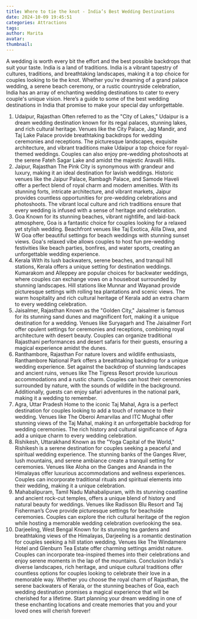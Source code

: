 ```yaml
---
title: Where to tie the knot - India’s Best Wedding Destinations
date: 2024-10-09 19:45:51
categories: Attractions
tags:
author: Marita
avatar:
thumbnail:
---
```

A wedding is worth every bit the effort and the best possible backdrops that suit your taste. India is a land of traditions. India is a vibrant tapestry of cultures, traditions, and breathtaking landscapes, making it a top choice for couples looking to tie the knot. Whether you're dreaming of a grand palace wedding, a serene beach ceremony, or a rustic countryside celebration, India has an array of enchanting wedding destinations to cater to every couple's unique vision. Here’s a guide to some of the best wedding destinations in India that promise to make your special day unforgettable.
1. Udaipur, Rajasthan
Often referred to as the "City of Lakes," Udaipur is a dream wedding destination known for its regal palaces, stunning lakes, and rich cultural heritage. Venues like the City Palace, Jag Mandir, and Taj Lake Palace provide breathtaking backdrops for wedding ceremonies and receptions. The picturesque landscapes, exquisite architecture, and vibrant traditions make Udaipur a top choice for royal-themed weddings. Couples can also enjoy pre-wedding photoshoots at the serene Fateh Sagar Lake and amidst the majestic Aravalli Hills.
2. Jaipur, Rajasthan
The Pink City is synonymous with grandeur and luxury, making it an ideal destination for lavish weddings. Historic venues like the Jaipur Palace, Rambagh Palace, and Samode Haveli offer a perfect blend of royal charm and modern amenities. With its stunning forts, intricate architecture, and vibrant markets, Jaipur provides countless opportunities for pre-wedding celebrations and photoshoots. The vibrant local culture and rich traditions ensure that every wedding is infused with a sense of heritage and celebration.
3. Goa
Known for its stunning beaches, vibrant nightlife, and laid-back atmosphere, Goa is a fantastic choice for couples looking for a relaxed yet stylish wedding. Beachfront venues like Taj Exotica, Alila Diwa, and W Goa offer beautiful settings for beach weddings with stunning sunset views. Goa's relaxed vibe allows couples to host fun pre-wedding festivities like beach parties, bonfires, and water sports, creating an unforgettable wedding experience.
4. Kerala
With its lush backwaters, serene beaches, and tranquil hill stations, Kerala offers a unique setting for destination weddings. Kumarakom and Alleppey are popular choices for backwater weddings, where couples can exchange vows on a houseboat surrounded by stunning landscapes. Hill stations like Munnar and Wayanad provide picturesque settings with rolling tea plantations and scenic views. The warm hospitality and rich cultural heritage of Kerala add an extra charm to every wedding celebration.
5. Jaisalmer, Rajasthan
Known as the "Golden City," Jaisalmer is famous for its stunning sand dunes and magnificent fort, making it a unique destination for a wedding. Venues like Suryagarh and The Jaisalmer Fort offer opulent settings for ceremonies and receptions, combining royal architecture with desert beauty. Couples can organize traditional Rajasthani performances and desert safaris for their guests, ensuring a magical experience amidst the dunes.
6. Ranthambore, Rajasthan
For nature lovers and wildlife enthusiasts, Ranthambore National Park offers a breathtaking backdrop for a unique wedding experience. Set against the backdrop of stunning landscapes and ancient ruins, venues like The Tigress Resort provide luxurious accommodations and a rustic charm. Couples can host their ceremonies surrounded by nature, with the sounds of wildlife in the background. Additionally, guests can enjoy safari adventures in the national park, making it a wedding to remember.
7. Agra, Uttar Pradesh
Home to the iconic Taj Mahal, Agra is a perfect destination for couples looking to add a touch of romance to their wedding. Venues like The Oberoi Amarvilas and ITC Mughal offer stunning views of the Taj Mahal, making it an unforgettable backdrop for wedding ceremonies. The rich history and cultural significance of Agra add a unique charm to every wedding celebration.
8. Rishikesh, Uttarakhand
Known as the "Yoga Capital of the World," Rishikesh is a serene destination for couples seeking a peaceful and spiritual wedding experience. The stunning banks of the Ganges River, lush mountains, and serene ambiance create a tranquil setting for ceremonies. Venues like Aloha on the Ganges and Ananda in the Himalayas offer luxurious accommodations and wellness experiences. Couples can incorporate traditional rituals and spiritual elements into their wedding, making it a unique celebration.
9. Mahabalipuram, Tamil Nadu
Mahabalipuram, with its stunning coastline and ancient rock-cut temples, offers a unique blend of history and natural beauty for weddings. Venues like Radisson Blu Resort and Taj Fisherman’s Cove provide picturesque settings for beachside ceremonies. Couples can explore the rich cultural heritage of the region while hosting a memorable wedding celebration overlooking the sea.
10. Darjeeling, West Bengal
Known for its stunning tea gardens and breathtaking views of the Himalayas, Darjeeling is a romantic destination for couples seeking a hill station wedding. Venues like The Windamere Hotel and Glenburn Tea Estate offer charming settings amidst nature. Couples can incorporate tea-inspired themes into their celebrations and enjoy serene moments in the lap of the mountains.
Conclusion
India's diverse landscapes, rich heritage, and unique cultural traditions offer countless options for couples looking to celebrate their love in a memorable way. Whether you choose the royal charm of Rajasthan, the serene backwaters of Kerala, or the stunning beaches of Goa, each wedding destination promises a magical experience that will be cherished for a lifetime. Start planning your dream wedding in one of these enchanting locations and create memories that you and your loved ones will cherish forever!